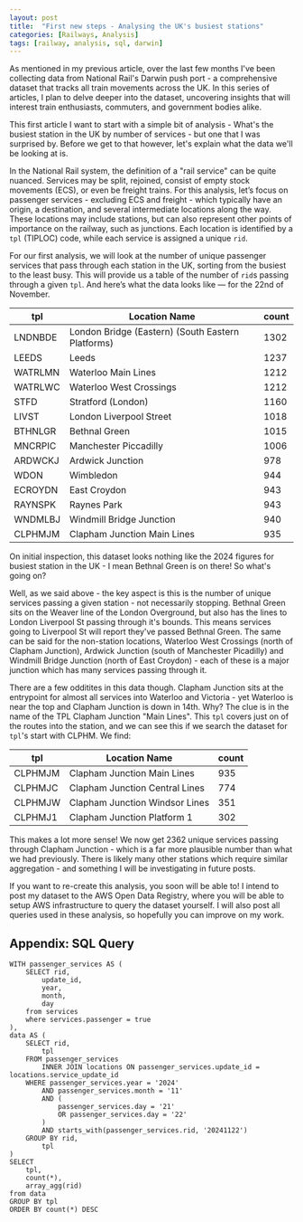 ```yaml
---
layout: post
title:  "First new steps - Analysing the UK's busiest stations"
categories: [Railways, Analysis]
tags: [railway, analysis, sql, darwin]
---
```


As mentioned in my previous article, over the last few months I've been collecting data from National Rail's Darwin push port -  a comprehensive dataset that tracks all train movements across the UK. In this series of articles, I plan to delve deeper into the dataset, uncovering insights that will interest train enthusiasts, commuters, and government bodies alike.

This first article I want to start with a simple bit of analysis - What's the busiest station in the UK by number of services - but one that I was surprised by. Before we get to that however, let's explain what the data we'll be looking at is.

In the National Rail system, the definition of a "rail service" can be quite nuanced. Services may be split, rejoined, consist of empty stock movements (ECS), or even be freight trains. For this analysis, let’s focus on passenger services - excluding ECS and freight - which typically have an origin, a destination, and several intermediate locations along the way. These locations may include stations, but can also represent other points of importance on the railway, such as junctions. Each location is identified by a `tpl` (TIPLOC) code, while each service is assigned a unique `rid`.

For our first analysis, we will look at the number of unique passenger services that pass through each station in the UK, sorting from the busiest to the least busy. This will provide us a table of the number of `rid`s passing through a given `tpl`.
And here’s what the data looks like — for the 22nd of November.

| tpl     | Location Name                                     | count |
| ------- | ------------------------------------------------- | ----- |
| LNDNBDE | London Bridge (Eastern) (South Eastern Platforms) | 1302  |
| LEEDS   | Leeds                                             | 1237  |
| WATRLMN | Waterloo Main Lines                               | 1212  |
| WATRLWC | Waterloo West Crossings                           | 1212  |
| STFD    | Stratford (London)                                | 1160  |
| LIVST   | London Liverpool Street                           | 1018  |
| BTHNLGR | Bethnal Green                                     | 1015  |
| MNCRPIC | Manchester Piccadilly                             | 1006  |
| ARDWCKJ | Ardwick Junction                                  | 978   |
| WDON    | Wimbledon                                         | 944   |
| ECROYDN | East Croydon                                      | 943   |
| RAYNSPK | Raynes Park                                       | 943   |
| WNDMLBJ | Windmill Bridge Junction                          | 940   |
| CLPHMJM | Clapham Junction Main Lines                       | 935   |

On initial inspection, this dataset looks nothing like the 2024 figures for busiest station in the UK - I mean Bethnal Green is on there! So what's going on?

Well, as we said above - the key aspect is this is the number of unique services passing a given station - not necessarily stopping. Bethnal Green sits on the Weaver line of the London Overground, but also has the lines to London Liverpool St passing through it's bounds. This means services going to Liverpool St will report they've passed Bethnal Green. The same can be said for the non-station locations, Waterloo West Crossings (north of Clapham Junction), Ardwick Junction (south of Manchester Picadilly) and Windmill Bridge Junction (north of East Croydon) - each of these is a major junction which has many services passing through it.

There are a few odditites in this data though. Clapham Junction sits at the entrypoint for almost all services into Waterloo and Victoria - yet Waterloo is near the top and Clapham Junction is down in 14th. Why? The clue is in the name of the TPL Clapham Junction "Main Lines". This `tpl` covers just on of the routes into the station, and we can see this if we search the dataset for `tpl`'s start with CLPHM. We find:

| tpl     | Location Name                  | count |
| ------- | ------------------------------ | ----- |
| CLPHMJM | Clapham Junction Main Lines    | 935   |
| CLPHMJC | Clapham Junction Central Lines | 774   |
| CLPHMJW | Clapham Junction Windsor Lines | 351   |
| CLPHMJ1 | Clapham Junction Platform 1    | 302   |

This makes a lot more sense! We now get 2362 unique services passing through Clapham Junction - which is a far more plausible number than what we had previously. There is likely many other stations which require similar aggregation - and something I will be investigating in future posts.

If you want to re-create this analysis, you soon will be able to! I intend to post my dataset to the AWS Open Data Registry, where you will be able to setup AWS infrastructure to query the dataset yourself. I will also post all queries used in these analysis, so hopefully you can improve on my work.

##  Appendix: SQL Query

```
WITH passenger_services AS (
	SELECT rid,
		update_id,
		year,
		month,
		day
	from services
	where services.passenger = true
),
data AS (
	SELECT rid,
		tpl
	FROM passenger_services
		INNER JOIN locations ON passenger_services.update_id = locations.service_update_id
	WHERE passenger_services.year = '2024'
		AND passenger_services.month = '11'
		AND (
			passenger_services.day = '21'
			OR passenger_services.day = '22'
		)
		AND starts_with(passenger_services.rid, '20241122')
	GROUP BY rid,
		tpl
)
SELECT
	tpl,
	count(*),
	array_agg(rid)
from data
GROUP BY tpl
ORDER BY count(*) DESC
```